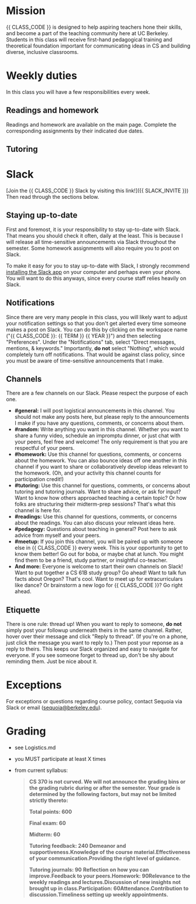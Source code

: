# Mission

{{ CLASS_CODE }} is designed to help aspiring teachers hone their skills, and become a part of the teaching community here at UC Berkeley. Students in this class will receive first-hand pedagogical training and theoretical foundation important for communicating ideas in CS and building diverse, inclusive classrooms.

# Weekly duties

In this class you will have a few responsibilities every week.

## Readings and homework

Readings and homework are available on the main page. Complete the corresponding assignments by their indicated due dates.

## Tutoring



# Slack

[Join the {{ CLASS_CODE }} Slack by visiting this link!]({{ SLACK_INVITE }}) Then read through the sections below.

## Staying up-to-date

First and foremost, it is your responsibility to stay up-to-date with Slack. That means you should check it often, daily at the least. This is because I will release all time-sensitive announcements via Slack throughout the semester. Some homework assignments will also require you to post on Slack.

To make it easy for you to stay up-to-date with Slack, I strongly recommend [installing the Slack app](https://slack.com/downloads/) on your computer and perhaps even your phone. You will want to do this anyways, since every course staff relies heavily on Slack.

## Notifications

Since there are very many people in this class, you will likely want to adjust your notification settings so that you don't get alerted every time someone makes a post on Slack. You can do this by clicking on the workspace name ("{{ CLASS_CODE }}: {{ TERM }} {{ YEAR }}") and then selecting "Preferences". Under the "Notifications" tab, select "Direct messages, mentions, & keywords." Importantly, **do not** select "Nothing", which would completely turn off notifications. That would be against class policy, since you must be aware of time-sensitive announcements that I make.

## Channels

There are a few channels on our Slack. Please respect the purpose of each one.

* **#general:** I will post logistical announcements in this channel. You should not make any posts here, but please reply to the announcements I make if you have any questions, comments, or concerns about them.
* **#random:** Write anything you want in this channel. Whether you want to share a funny video, schedule an impromptu dinner, or just chat with your peers, feel free and welcome! The only requirement is that you are respectful of your peers.
* **#homework:** Use this channel for questions, comments, or concerns about the homework. You can also bounce ideas off one another in this channel if you want to share or collaboratively develop ideas relevant to the homework. (Oh, and your activity this channel counts for participation credit!)
* **#tutoring:** Use this channel for questions, comments, or concerns about tutoring and tutoring journals. Want to share advice, or ask for input? Want to know how others approached teaching a certain topic? Or how folks are structuring their midterm-prep sessions? That's what this channel is here for.
* **#readings:** Use this channel for questions, comments, or concerns about the readings. You can also discuss your relevant ideas here.
* **#pedagogy:** Questions about teaching in general? Post here to ask advice from myself and your peers.
* **#meetup:** If you join this channel, you will be paired up with someone else in {{ CLASS_CODE }} every week. This is your opportunity to get to know them better! Go out for boba, or maybe chat at lunch. You might find them to be a friend, study partner, or insightful co-teacher.
* **And more:** Everyone is welcome to start their own channels on Slack! Want to put together a CS 61B study group? Go ahead! Want to talk fun facts about Oregon? That's cool. Want to meet up for extracurriculars like dance? Or brainstorm a new logo for {{ CLASS_CODE }}? Go right ahead.

## Etiquette

There is one rule: thread up! When you want to reply to someone, **do not** simply post your followup underneath theirs in the same channel. Rather, hover over their message and click "Reply to thread". (If you're on a phone, just click the message you want to reply to.) Then post your reponse as a reply to theirs. This keeps our Slack organized and easy to navigate for everyone. If you see someone forget to thread up, don't be shy about reminding them. Just be nice about it.

# Exceptions

For exceptions or questions regarding course policy, contact Sequoia via Slack or email (sequoia@berkeley.edu).

# Grading

* see Logistics.md

* you MUST participate at least X times

* from current  syllabus:

  > **CS 370 is not curved. We will not announce the grading bins or the grading rubric during or after the semester. Your grade is determined by the following factors, but may not be limited strictly thereto:**
  >
  > **Total points: 600**
  >
  > **Final exam: 60**
  >
  > **Midterm: 60**
  >
  > **Tutoring feedback: 240 Demeanor and supportiveness.Knowledge of the course material.Effectiveness of your communication.Providing the right level of guidance.**
  >
  > **Tutoring journals: 90** **Reflection on how you can improve.Feedback to your peers.Homework: 90Relevance to the weekly readings and lectures.Discussion of new insights not brought up in class.Participation: 60Attendance.Contribution to discussion.Timeliness setting up weekly appointments.**
